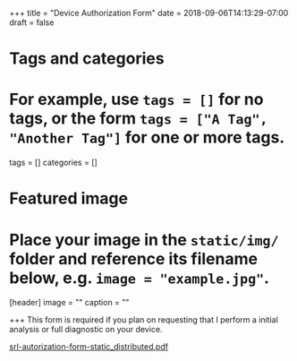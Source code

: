 +++
title = "Device Authorization Form"
date = 2018-09-06T14:13:29-07:00
draft = false

# Tags and categories
# For example, use `tags = []` for no tags, or the form `tags = ["A Tag", "Another Tag"]` for one or more tags.
tags = []
categories = []

# Featured image
# Place your image in the `static/img/` folder and reference its filename below, e.g. `image = "example.jpg"`.
[header]
image = ""
caption = ""

+++
This form is required if you plan on requesting that I perform a initial analysis or full diagnostic on your device.

[srl-autorization-form-static_distributed.pdf](https://www.dropbox.com/s/st1vnfasjpdz1xt/srl-autorization-form-static_distributed.pdf?dl=0)
